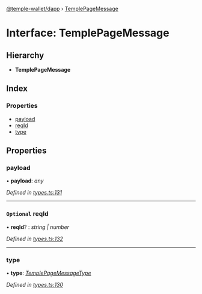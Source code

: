 [@temple-wallet/dapp](../README.md) › [TemplePageMessage](templepagemessage.md)

# Interface: TemplePageMessage

## Hierarchy

* **TemplePageMessage**

## Index

### Properties

* [payload](templepagemessage.md#payload)
* [reqId](templepagemessage.md#optional-reqid)
* [type](templepagemessage.md#type)

## Properties

###  payload

• **payload**: *any*

*Defined in [types.ts:131](https://github.com/madfish-solutions/templewallet-dapp/blob/2603df0/src/types.ts#L131)*

___

### `Optional` reqId

• **reqId**? : *string | number*

*Defined in [types.ts:132](https://github.com/madfish-solutions/templewallet-dapp/blob/2603df0/src/types.ts#L132)*

___

###  type

• **type**: *[TemplePageMessageType](../enums/templepagemessagetype.md)*

*Defined in [types.ts:130](https://github.com/madfish-solutions/templewallet-dapp/blob/2603df0/src/types.ts#L130)*
